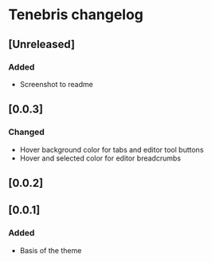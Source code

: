 <!-- Keep a Changelog guide -> https://keepachangelog.com -->

# Tenebris changelog

## [Unreleased]
### Added
- Screenshot to readme

## [0.0.3]
### Changed
- Hover background color for tabs and editor tool buttons
- Hover and selected color for editor breadcrumbs

## [0.0.2]

## [0.0.1]
### Added
- Basis of the theme

